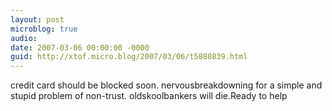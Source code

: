 ```yaml
---
layout: post
microblog: true
audio: 
date: 2007-03-06 00:00:00 -0000
guid: http://xtof.micro.blog/2007/03/06/t5880839.html
---
```

credit card should be blocked soon. nervousbreakdowning for a simple and stupid problem of non-trust. oldskoolbankers will die.Ready to help
